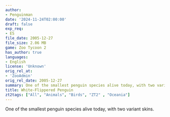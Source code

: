 ```yaml
---
author:
- Penguinman
date: '2024-11-24T02:00:00'
draft: false
exp_req:
- ES
file_date: 2005-12-27
file_size: 2.06 MB
game: Zoo Tycoon 2
has_author: true
languages:
- English
license: 'Unknown'
orig_rel_at:
- 'ZooAdmin'
orig_rel_date: 2005-12-27
summary: One of the smallest penguin species alive today, with two variant skins.
title: White-Flippered Penguin
zt2tags: ["All", "Animals", "Birds", "ZT2" , "Oceania"]
---
```

One of the smallest penguin species alive today, with two variant skins.
